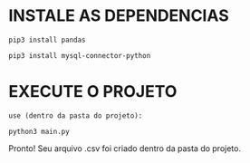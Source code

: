 # INSTALE AS DEPENDENCIAS
```  
pip3 install pandas
```  
```  
pip3 install mysql-connector-python
```

# EXECUTE O PROJETO
    
    use (dentro da pasta do projeto):

```
python3 main.py
```

Pronto! Seu arquivo .csv foi criado dentro da pasta do projeto.
